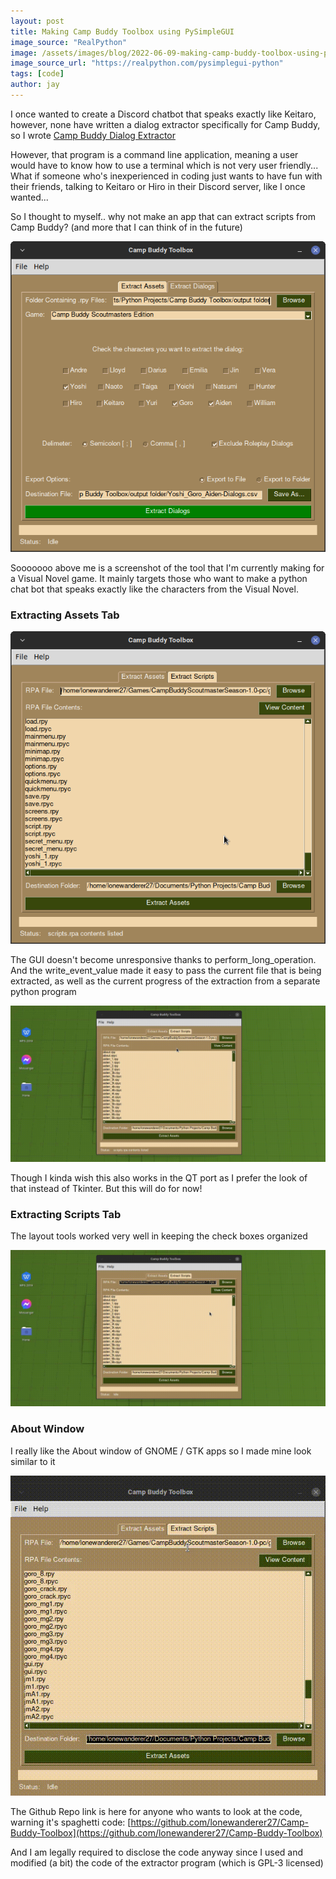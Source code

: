 ```yaml
---
layout: post
title: Making Camp Buddy Toolbox using PySimpleGUI
image_source: "RealPython"
image: /assets/images/blog/2022-06-09-making-camp-buddy-toolbox-using-pysimplegui/Get-Started-with-PySimpleGUI_Watermarked.webp
image_source_url: "https://realpython.com/pysimplegui-python"
tags: [code]
author: jay
---
```


I once wanted to create a Discord chatbot that speaks exactly like Keitaro, however, none have written a dialog extractor specifically for Camp Buddy, so I wrote [Camp Buddy Dialog Extractor](https://github.com/lonewanderer27/Camp-Buddy-Dialog-Extractor)

However, that program is a command line application, meaning a user would have to know how to use a terminal which is not very user friendly... What if someone who's inexperienced in coding just wants to have fun with their friends, talking to Keitaro or Hiro in their Discord server, like I once wanted...

So I thought to myself.. why not make an app that can extract scripts from Camp Buddy? (and more that I can think of in the future)

![](/assets/images/blog/2022-06-09-making-camp-buddy-toolbox-using-pysimplegui/Screenshot_Extract_Dialogs_Tab.png)

Sooooooo above me is a screenshot of the tool that I'm currently making for a Visual Novel game. It mainly targets those who want to make a python chat bot that speaks exactly like the characters from the Visual Novel.

### Extracting Assets Tab

![](/assets/images/blog/2022-06-09-making-camp-buddy-toolbox-using-pysimplegui/172808192-31553218-949d-432a-a740-68266242f98a.png)

The GUI doesn't become unresponsive thanks to perform_long_operation. And the write_event_value made it easy to pass the current file that is being extracted, as well as the current progress of the extraction from a separate python program

![](/assets/images/blog/2022-06-09-making-camp-buddy-toolbox-using-pysimplegui/172815391-6f95e611-3f80-4875-a586-baf5aae3d6a3.gif)

Though I kinda wish this also works in the QT port as I prefer the look of that instead of Tkinter. But this will do for now!


### Extracting Scripts Tab

The layout tools worked very well in keeping the check boxes organized

![](/assets/images/blog/2022-06-09-making-camp-buddy-toolbox-using-pysimplegui/172815459-afddc0de-7ac3-4be4-9d96-76cfe86529dc.gif)



### About Window

I really like the About window of GNOME / GTK apps so I made mine look similar to it

![](/assets/images/blog/2022-06-09-making-camp-buddy-toolbox-using-pysimplegui/172815544-67924be4-00f8-4016-a34e-a96c6b82a200.gif)



The Github Repo link is here for anyone who wants to look at the code, warning it's spaghetti code:
[https://github.com/lonewanderer27/Camp-Buddy-Toolbox](https://github.com/lonewanderer27/Camp-Buddy-Toolbox)

And I am legally required to disclose the code anyway since I used and modified (a bit) the code of the extractor program (which is GPL-3 licensed)